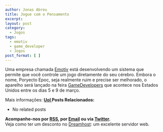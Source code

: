 ```yaml
---
author: Jonas Abreu
title: Jogue com o Pensamento
excerpt:
layout: post
category:
  - Jogos
tags:
  - emotiv
  - game_developer
  - Jogos
post_format: [ ]
---
```

Uma empresa chamada [Emotiv][1] está desenvolvendo um sistema que permite que você controle um jogo diretamente do seu cérebro. Embora o nome, Poryecto Epoc, seja realmente ruim e precise ser melhorado, o aparelho será lançado na feira [GameDevelopers][2] que acontece nos Estados Unidos entre os dias 5 e 9 de março.

Mais informações: **[Uol ][3]** 
**Posts Relacionados:** 
*   No related posts









**Acompanhe-nos por [ RSS][5], por [Email][6] ou via [Twitter][7].**  
Veja como ter um desconto no [Dreamhost][8]: um excelente servidor web.

 [1]: http://www.emotiv.com
 [2]: http://www.gdconf.com
 [3]: http://wnews.uol.com.br/site/techguru/ver.php?origem=1&idConteudo=1756
 [4]: https://twitter.com/share
 [5]: http://feeds.feedburner.com/VidaGeek
 [6]: http://feedburner.google.com/fb/a/mailverify?uri=VidaGeek&loc=pt_BR
 [7]: http://twitter.com/blogvidageek
 [8]: http://vidageek.net/dreamhost/
